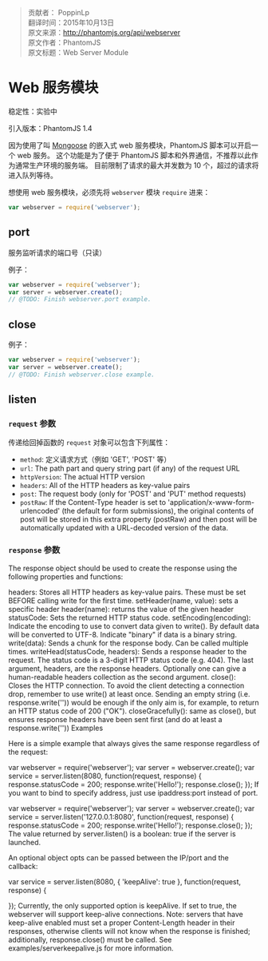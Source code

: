 > 贡献者： PoppinLp  
> 翻译时间：2015年10月13日  
> 原文来源：http://phantomjs.org/api/webserver  
> 原文作者：PhantomJS  
> 原文标题：Web Server Module  

# Web 服务模块

稳定性：实验中

引入版本：PhantomJS 1.4

因为使用了叫 [Mongoose](https://code.google.com/p/mongoose/) 的嵌入式 web 服务模块，PhantomJS 脚本可以开启一个 web 服务。
这个功能是为了便于 PhantomJS 脚本和外界通信，不推荐以此作为通常生产环境的服务端。
目前限制了请求的最大并发数为 10 个，超过的请求将进入队列等待。

想使用 web 服务模块，必须先将 `webserver` 模块 `require` 进来：

```js
var webserver = require('webserver');
```

## port

服务监听请求的端口号（只读）

例子：

```js
var webserver = require('webserver');
var server = webserver.create();
// @TODO: Finish webserver.port example.
```

## close

例子：

```js
var webserver = require('webserver');
var server = webserver.create();
// @TODO: Finish webserver.close example.
```

## listen

### `request` 参数

传递给回掉函数的 `request` 对象可以包含下列属性：

- `method`: 定义请求方式（例如 'GET', 'POST' 等）
- `url`: The path part and query string part (if any) of the request URL
- `httpVersion`: The actual HTTP version
- `headers`: All of the HTTP headers as key-value pairs
- `post`: The request body (only for 'POST' and 'PUT' method requests)
- `postRaw`: If the Content-Type header is set to 'application/x-www-form-urlencoded' (the default for form submissions), the original contents of post will be stored in this extra property (postRaw) and then post will be automatically updated with a URL-decoded version of the data.

### `response` 参数

The response object should be used to create the response using the following properties and functions:

headers: Stores all HTTP headers as key-value pairs. These must be set BEFORE calling write for the first time.
setHeader(name, value): sets a specific header
header(name): returns the value of the given header
statusCode: Sets the returned HTTP status code.
setEncoding(encoding): Indicate the encoding to use to convert data given to write(). By default data will be converted to UTF-8. Indicate "binary" if data is a binary string.
write(data): Sends a chunk for the response body. Can be called multiple times.
writeHead(statusCode, headers): Sends a response header to the request. The status code is a 3-digit HTTP status code (e.g. 404). The last argument, headers, are the response headers. Optionally one can give a human-readable headers collection as the second argument.
close(): Closes the HTTP connection.
To avoid the client detecting a connection drop, remember to use write() at least once. Sending an empty string (i.e. response.write('')) would be enough if the only aim is, for example, to return an HTTP status code of 200 ("OK").
closeGracefully(): same as close(), but ensures response headers have been sent first (and do at least a response.write(''))
Examples

Here is a simple example that always gives the same response regardless of the request:

var webserver = require('webserver');
var server = webserver.create();
var service = server.listen(8080, function(request, response) {
  response.statusCode = 200;
  response.write('<html><body>Hello!</body></html>');
  response.close();
});
If you want to bind to specify address, just use ipaddress:port instead of port.

var webserver = require('webserver');
var server = webserver.create();
var service = server.listen('127.0.0.1:8080', function(request, response) {
  response.statusCode = 200;
  response.write('<html><body>Hello!</body></html>');
  response.close();
});
The value returned by server.listen() is a boolean: true if the server is launched.

An optional object opts can be passed between the IP/port and the callback:

var service = server.listen(8080, {
  'keepAlive': true
}, function(request, response) {

});
Currently, the only supported option is keepAlive. If set to true, the webserver will support keep-alive connections. Note: servers that have keep-alive enabled must set a proper Content-Length header in their responses, otherwise clients will not know when the response is finished; additionally, response.close() must be called. See examples/serverkeepalive.js for more information.
